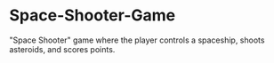 # Space-Shooter-Game
 "Space Shooter" game where the player controls a spaceship, shoots asteroids, and scores points.
